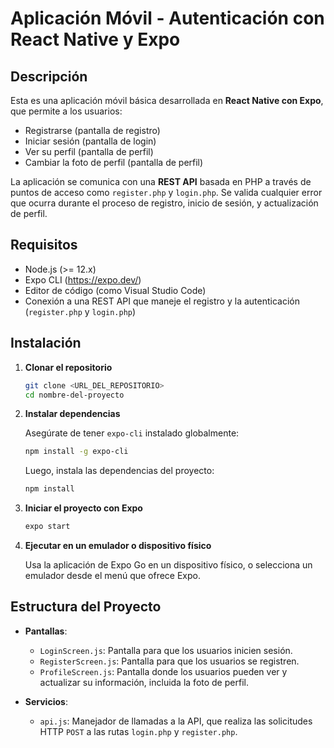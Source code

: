 # Aplicación Móvil - Autenticación con React Native y Expo

## Descripción

Esta es una aplicación móvil básica desarrollada en **React Native con Expo**, que permite a los usuarios:

- Registrarse (pantalla de registro)
- Iniciar sesión (pantalla de login)
- Ver su perfil (pantalla de perfil)
- Cambiar la foto de perfil (pantalla de perfil)

La aplicación se comunica con una **REST API** basada en PHP a través de puntos de acceso como `register.php` y `login.php`. Se valida cualquier error que ocurra durante el proceso de registro, inicio de sesión, y actualización de perfil.

## Requisitos

- Node.js (>= 12.x)
- Expo CLI (https://expo.dev/)
- Editor de código (como Visual Studio Code)
- Conexión a una REST API que maneje el registro y la autenticación (`register.php` y `login.php`)

## Instalación

1. **Clonar el repositorio**

   ```bash
   git clone <URL_DEL_REPOSITORIO>
   cd nombre-del-proyecto
   ```

2. **Instalar dependencias**

   Asegúrate de tener `expo-cli` instalado globalmente:

   ```bash
   npm install -g expo-cli
   ```

   Luego, instala las dependencias del proyecto:

   ```bash
   npm install
   ```

3. **Iniciar el proyecto con Expo**

   ```bash
   expo start
   ```

4. **Ejecutar en un emulador o dispositivo físico**

   Usa la aplicación de Expo Go en un dispositivo físico, o selecciona un emulador desde el menú que ofrece Expo.

## Estructura del Proyecto

- **Pantallas**:
  - `LoginScreen.js`: Pantalla para que los usuarios inicien sesión.
  - `RegisterScreen.js`: Pantalla para que los usuarios se registren.
  - `ProfileScreen.js`: Pantalla donde los usuarios pueden ver y actualizar su información, incluida la foto de perfil.
  
- **Servicios**:
  - `api.js`: Manejador de llamadas a la API, que realiza las solicitudes HTTP `POST` a las rutas `login.php` y `register.php`.
